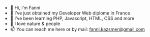 - 👋 Hi, I’m Fanni
- 👀 I’ve just obtained my Developer Web diplome in France
- 🌱 I’ve been learning PHP, Javascript, HTML, CSS and more
- 🌺 I love nature & people
- 📫 You can reach me here or by mail: fanni.kazsmer@gmail.com
